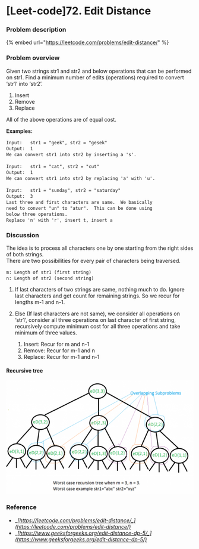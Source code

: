 # \[Leet-code]72. Edit Distance

### Problem description

{% embed url="https://leetcode.com/problems/edit-distance/" %}

### Problem overview

Given two strings str1 and str2 and below operations that can be performed on str1. Find a minimum number of edits (operations) required to convert ‘str1’ into ‘str2’. &#x20;

1. Insert
2. Remove
3. Replace

All of the above operations are of equal cost.&#x20;



**Examples:**&#x20;

```
Input:   str1 = "geek", str2 = "gesek"
Output:  1
We can convert str1 into str2 by inserting a 's'.

Input:   str1 = "cat", str2 = "cut"
Output:  1
We can convert str1 into str2 by replacing 'a' with 'u'.

Input:   str1 = "sunday", str2 = "saturday"
Output:  3
Last three and first characters are same.  We basically
need to convert "un" to "atur".  This can be done using
below three operations. 
Replace 'n' with 'r', insert t, insert a
```

### Discussion

The idea is to process all characters one by one starting from the right sides of both strings. \
There are two possibilities for every pair of characters being traversed. &#x20;

```
m: Length of str1 (first string)
n: Length of str2 (second string)
```

1. If last characters of two strings are same, nothing much to do. Ignore last characters and get count for remaining strings. So we recur for lengths m-1 and n-1.
2.  Else (If last characters are not same), we consider all operations on ‘str1’, consider all three operations on last character of first string, recursively compute minimum cost for all three operations and take minimum of three values.&#x20;

    1. Insert: Recur for m and n-1
    2. Remove: Recur for m-1 and n
    3. Replace: Recur for m-1 and n-1



#### **Recursive tree**

![](../../.gitbook/assets/EditDistance-1024x618.png)



### Reference

* __[_https://leetcode.com/problems/edit-distance/_](https://leetcode.com/problems/edit-distance/)__
* __[_https://www.geeksforgeeks.org/edit-distance-dp-5/_](https://www.geeksforgeeks.org/edit-distance-dp-5/)__
